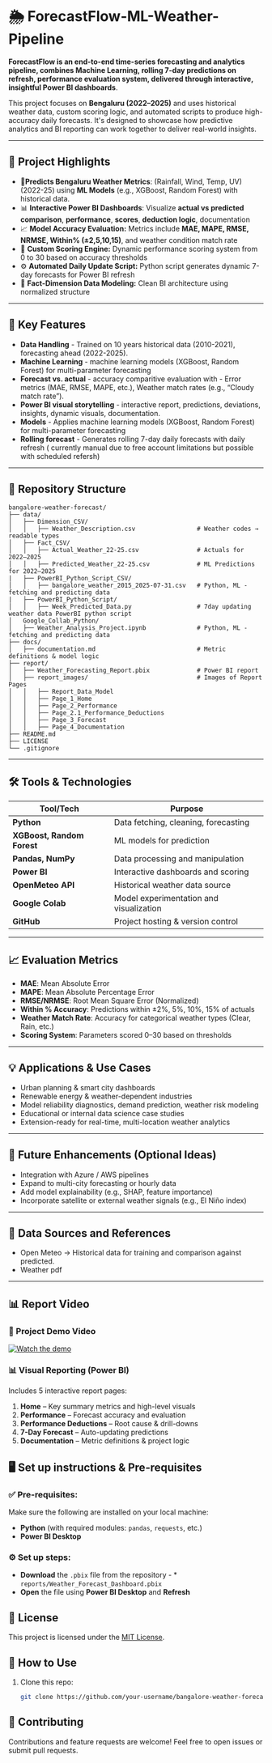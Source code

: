 # 🌦️ ForecastFlow-ML-Weather-Pipeline

**ForecastFlow is an end-to-end time-series forecasting and analytics pipeline, combines Machine Learning, rolling 7-day predictions on refresh, performance evaluation system, delivered through interactive, insightful Power BI dashboards**.

This project focuses on **Bengaluru (2022–2025)** and uses historical weather data, custom scoring logic, and automated scripts to produce high-accuracy daily forecasts. It's designed to showcase how predictive analytics and BI reporting can work together to deliver real-world insights.

---

## 🚀 Project Highlights
- 🔮**Predicts Bengaluru Weather Metrics**: (Rainfall, Wind, Temp, UV) (2022-25) using **ML Models** (e.g., XGBoost, Random Forest) with historical data.
- 📊 **Interactive Power BI Dashboards**: Visualize **actual vs predicted comparison**, **performance**, **scores**, **deduction logic**, documentation
- 📈 **Model Accuracy Evaluation:** Metrics include **MAE, MAPE, RMSE, NRMSE, Within% (±2,5,10,15)**, and weather condition match rate
- 🧮 **Custom Scoring Engine:** Dynamic performance scoring system from 0 to 30 based on accuracy thresholds
- ⚙️ **Automated Daily Update Script:** Python script generates dynamic 7-day forecasts for Power BI refresh
- 🧩 **Fact-Dimension Data Modeling:** Clean BI architecture using normalized structure

---

## 🧠 Key Features
- **Data Handling** - Trained on 10 years historical data (2010-2021), forecasting ahead (2022-2025).
- **Machine Learning** - machine learning models (XGBoost, Random Forest) for multi-parameter forecasting
- **Forecast vs. actual** - accuracy comparitive evaluation with - Error metrics (MAE, RMSE, MAPE, etc.), Weather match rates (e.g., “Cloudy match rate”).
- **Power BI visual storytelling** -  interactive report, predictions, deviations, insights, dynamic visuals, documentation.
- **Models** - Applies machine learning models (XGBoost, Random Forest) for multi-parameter forecasting
- **Rolling forecast** - Generates rolling 7-day daily forecasts with daily refresh ( currently manual due to free account limitations but possible with scheduled refersh)

---

## 📂 Repository Structure
```text
bangalore-weather-forecast/
├── data/
│   ├── Dimension_CSV/
│   │   ├── Weather_Description.csv                 # Weather codes → readable types
│   ├── Fact_CSV/
│   │   ├── Actual_Weather_22-25.csv                # Actuals for 2022–2025
│   │   ├── Predicted_Weather_22-25.csv             # ML Predictions for 2022–2025
|   ├── PowerBI_Python_Script_CSV/
│   │   ├── bangalore_weather_2015_2025-07-31.csv   # Python, ML - fetching and predicting data
|   ├── PowerBI_Python_Script/
│   │   ├── Week_Predicted_Data.py                  # 7day updating weather data PowerBI python script
│   Google_Collab_Python/
│   ├── Weather_Analysis_Project.ipynb              # Python, ML - fetching and predicting data
├── docs/
│   ├── documentation.md                            # Metric definitions & model logic
├── report/
│   ├── Weather_Forecasting_Report.pbix             # Power BI report
│   ├── report_images/                              # Images of Report Pages
│   │   ├── Report_Data_Model                            
│   │   ├── Page_1_Home
│   │   ├── Page_2_Performance
│   │   ├── Page_2.1_Performance_Deductions
│   │   ├── Page_3_Forecast
│   │   ├── Page_4_Documentation
├── README.md
├── LICENSE
└── .gitignore
```

---
## 🛠️ Tools & Technologies

| Tool/Tech                  | Purpose                                 |
| -------------------------- | --------------------------------------- |
| **Python**                 | Data fetching, cleaning, forecasting    |
| **XGBoost, Random Forest** | ML models for prediction                |
| **Pandas, NumPy**          | Data processing and manipulation        |
| **Power BI**               | Interactive dashboards and scoring      |
| **OpenMeteo API**          | Historical weather data source          |
| **Google Colab**           | Model experimentation and visualization |
| **GitHub**                 | Project hosting & version control       |

---

## 📈 Evaluation Metrics

* **MAE**: Mean Absolute Error
* **MAPE**: Mean Absolute Percentage Error
* **RMSE/NRMSE**: Root Mean Square Error (Normalized)
* **Within % Accuracy**: Predictions within ±2%, 5%, 10%, 15% of actuals
* **Weather Match Rate**: Accuracy for categorical weather types (Clear, Rain, etc.)
* **Scoring System**: Parameters scored 0–30 based on thresholds

---

## 💡 Applications & Use Cases

* Urban planning & smart city dashboards
* Renewable energy & weather-dependent industries
* Model reliability diagnostics, demand prediction, weather risk modeling
* Educational or internal data science case studies
* Extension-ready for real-time, multi-location weather analytics

---

## 📌 Future Enhancements (Optional Ideas)

* Integration with Azure / AWS pipelines
* Expand to multi-city forecasting or hourly data
* Add model explainability (e.g., SHAP, feature importance)
* Incorporate satellite or external weather signals (e.g., El Niño index)

---

## 📖 Data Sources and References
- Open Meteo → Historical data for training and comparison against predicted.
- Weather pdf

---

## 📊 Report Video 

### 🎥 Project Demo Video  
[![Watch the demo](https://img.youtube.com/vi/crIK1RjrLwM/0.jpg)](https://youtu.be/crIK1RjrLwM)

### 📊 Visual Reporting (Power BI)

Includes 5 interactive report pages:

1. **Home** – Key summary metrics and high-level visuals  
2. **Performance** – Forecast accuracy and evaluation  
3. **Performance Deductions** – Root cause & drill-downs  
4. **7-Day Forecast** – Auto-updating predictions  
5. **Documentation** – Metric definitions & project logic  


## 🖥️ Set up instructions & Pre-requisites
### ✅ Pre-requisites: 
Make sure the following are installed on your local machine:
- **Python** (with required modules: `pandas`, `requests`, etc.)
- **Power BI Desktop**
### ⚙️ Set up steps:
- **Download** the `.pbix` file from the repository -  * `reports/Weather_Forecast_Dashboard.pbix`
- **Open** the file using **Power BI Desktop** and **Refresh**

## 📜 License  
This project is licensed under the [MIT License](LICENSE).

## 📝 How to Use
1. Clone this repo:
   ```bash
   git clone https://github.com/your-username/bangalore-weather-forecast.git

## 🤝 Contributing
Contributions and feature requests are welcome! Feel free to open issues or submit pull requests.
